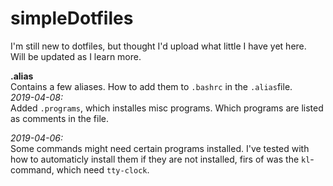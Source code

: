 # simpleDotfiles
I'm still new to dotfiles, but thought I'd upload what little I have yet here.  
Will be updated as I learn more.  

__.alias__  
Contains a few aliases. How to add them to `.bashrc` in the `.alias`file.  
_2019-04-08:_  
Added `.programs`, which installes misc programs. Which programs are listed as
comments in the file.
  
_2019-04-06:_  
Some commands might need certain programs installed. I've tested with how to 
automaticly install them if they are not installed, firs of was the
`kl`-command, which need `tty-clock`.
